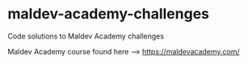 # maldev-academy-challenges
Code solutions to Maldev Academy challenges

Maldev Academy course found here --> https://maldevacademy.com/
